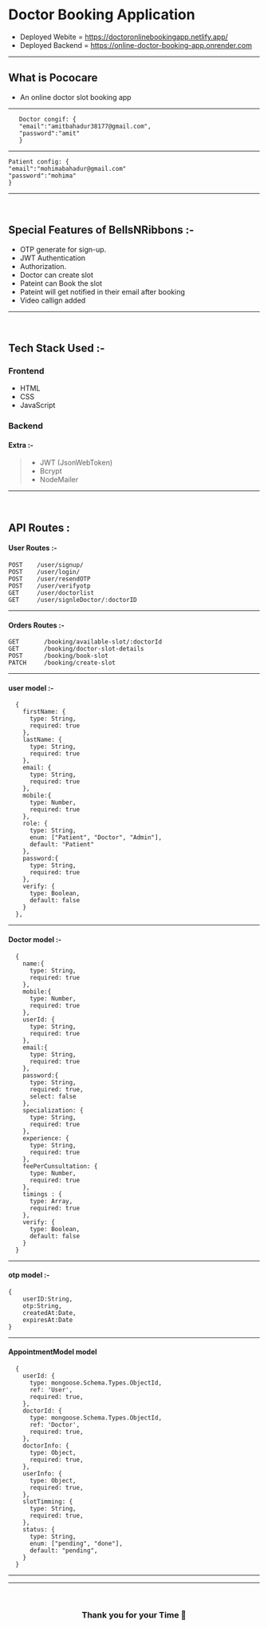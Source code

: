 # Doctor Booking Application


- Deployed Webite = https://doctoronlinebookingapp.netlify.app/
- Deployed Backend = https://online-doctor-booking-app.onrender.com

---

 ## What is Pococare
 - An online doctor slot booking app
---
```
   Doctor congif: {
   "email":"amitbahadur38177@gmail.com",
   "password":"amit"
   }
 ```  
 ---
 ```
 Patient config: {
 "email":"mohimabahadur@gmail.com"
 "password":"mohima"
 } 
 ```  
 ---
 <br/>

##  Special Features of BellsNRibbons :-
 - OTP generate for sign-up.
 - JWT Authentication
 - Authorization.
 - Doctor can create slot
 - Pateint can Book the slot
 - Pateint will get notified in their email after booking
 - Video callign added
---
<br/>

## Tech Stack Used :-
### Frontend 
- HTML
- CSS
- JavaScript
### Backend

#### Extra :-

> - JWT (JsonWebToken) <br/>
> - Bcrypt <br/>
> - NodeMailer <br/>

---
<br/>

## API Routes :

#### User Routes :-

```
POST    /user/signup/
POST    /user/login/
POST    /user/resendOTP
POST    /user/verifyotp
GET     /user/doctorlist
GET     /user/signleDoctor/:doctorID
```

---


#### Orders Routes :-

```
GET       /booking/available-slot/:doctorId
GET       /booking/doctor-slot-details
POST      /booking/book-slot
PATCH     /booking/create-slot
```

---

#### user model :-
```
  {
    firstName: {
      type: String,
      required: true
    },
    lastName: {
      type: String,
      required: true
    },
    email: { 
      type: String, 
      required: true
    },
    mobile:{
      type: Number,
      required: true
    },
    role: {
      type: String,
      enum: ["Patient", "Doctor", "Admin"],
      default: "Patient"
    },
    password:{ 
      type: String, 
      required: true
    },
    verify: {
      type: Boolean,
      default: false
    }
  },
```

---

#### Doctor model :-

```
  {
    name:{
      type: String,
      required: true
    },
    mobile:{
      type: Number,
      required: true
    },
    userId: {
      type: String,
      required: true
    },
    email:{
      type: String,
      required: true
    },
    password:{
      type: String,
      required: true,
      select: false
    },
    specialization: {
      type: String,
      required: true
    },
    experience: {
      type: String,
      required: true
    },
    feePerCunsultation: {
      type: Number,
      required: true
    },
    timings : {
      type: Array,
      required: true
    },
    verify: {
      type: Boolean,
      default: false
    }
  } 
```

---

#### otp model :-

```
{
    userID:String,
    otp:String,
    createdAt:Date,
    expiresAt:Date
}

```

---

#### AppointmentModel model

```
  {
    userId: {
      type: mongoose.Schema.Types.ObjectId,
      ref: 'User',
      required: true,
    },
    doctorId: {
      type: mongoose.Schema.Types.ObjectId,
      ref: 'Doctor',
      required: true,
    },
    doctorInfo: {
      type: Object,
      required: true,
    },
    userInfo: {
      type: Object,
      required: true,
    },
    slotTimming: {
      type: String,
      required: true,
    },
    status: {
      type: String,
      enum: ["pending", "done"],
      default: "pending",
    }
  }
```

---

---
<br/>
<h3 align="center" >Thank you for your Time 💝</h3>

